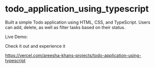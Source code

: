 # todo_application_using_typescript
Built a simple Todo application using HTML, CSS, and TypeScript. Users can add, delete, as well as filter tasks based on their status.

Live Demo:

Check it out and experience it

https://vercel.com/areesha-khans-projects/todo-application-using-typescript
